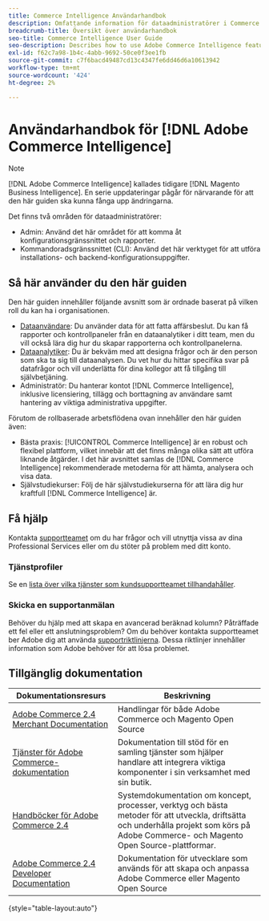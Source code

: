 ```yaml
---
title: Commerce Intelligence Användarhandbok
description: Omfattande information för dataadministratörer i Commerce Intelligence.
breadcrumb-title: Översikt över användarhandbok
seo-title: Commerce Intelligence User Guide
seo-description: Describes how to use Adobe Commerce Intelligence features used to gain insights from Adobe Commerce or Magento Open Source data, along with other third-party data sources.
exl-id: f62c7a98-1b4c-4abb-9692-50ce0f3ee1fb
source-git-commit: c7f6bacd49487cd13c4347fe6dd46d6a10613942
workflow-type: tm+mt
source-wordcount: '424'
ht-degree: 2%

---
```



# Användarhandbok för [!DNL Adobe Commerce Intelligence]

>[!NOTE]
>
>[!DNL Adobe Commerce Intelligence] kallades tidigare [!DNL Magento Business Intelligence]. En serie uppdateringar pågår för närvarande för att den här guiden ska kunna fånga upp ändringarna.

Det finns två områden för dataadministratörer:

- Admin: Använd det här området för att komma åt konfigurationsgränssnittet och rapporter.
- Kommandoradsgränssnittet (CLI): Använd det här verktyget för att utföra installations- och backend-konfigurationsuppgifter.

## Så här använder du den här guiden

Den här guiden innehåller följande avsnitt som är ordnade baserat på vilken roll du kan ha i organisationen.

- [Dataanvändare](data-user.md): Du använder data för att fatta affärsbeslut. Du kan få rapporter och kontrollpaneler från en dataanalytiker i ditt team, men du vill också lära dig hur du skapar rapporterna och kontrollpanelerna.
- [Dataanalytiker](data-analyst.md): Du är bekväm med att designa frågor och är den person som ska ta sig till dataanalysen. Du vet hur du hittar specifika svar på datafrågor och vill underlätta för dina kollegor att få tillgång till självbetjäning.
- Administratör: Du hanterar kontot [!DNL Commerce Intelligence], inklusive licensiering, tillägg och borttagning av användare samt hantering av viktiga administrativa uppgifter.

Förutom de rollbaserade arbetsflödena ovan innehåller den här guiden även:

- Bästa praxis: [!UICONTROL Commerce Intelligence] är en robust och flexibel plattform, vilket innebär att det finns många olika sätt att utföra liknande åtgärder. I det här avsnittet samlas de [!DNL Commerce Intelligence] rekommenderade metoderna för att hämta, analysera och visa data.
- Självstudiekurser: Följ de här självstudiekurserna för att lära dig hur kraftfull [!DNL Commerce Intelligence] är.

## Få hjälp

Kontakta [supportteamet](https://experienceleague.adobe.com/docs/commerce-knowledge-base/kb/troubleshooting/miscellaneous/mbi-service-policies.html) om du har frågor och vill utnyttja vissa av dina Professional Services eller om du stöter på problem med ditt konto.

### Tjänstprofiler

Se en [lista över vilka tjänster som kundsupportteamet tillhandahåller](https://experienceleague.adobe.com/docs/commerce-knowledge-base/kb/troubleshooting/miscellaneous/mbi-service-policies.html).

### Skicka en supportanmälan

Behöver du hjälp med att skapa en avancerad beräknad kolumn? Påträffade ett fel eller ett anslutningsproblem? Om du behöver kontakta supportteamet ber Adobe dig att använda [supportriktlinjerna](https://experienceleague.adobe.com/docs/commerce-knowledge-base/kb/troubleshooting/miscellaneous/mbi-service-policies.html). Dessa riktlinjer innehåller information som Adobe behöver för att lösa problemet.

## Tillgänglig dokumentation

| Dokumentationsresurs | Beskrivning |
|----------------------- | ----------- |
| [Adobe Commerce 2.4 Merchant Documentation](https://experienceleague.adobe.com/docs/commerce-admin/user-guides/home.html) | Handlingar för både Adobe Commerce och Magento Open Source |
| [Tjänster för Adobe Commerce-dokumentation](https://experienceleague.adobe.com/docs/commerce-merchant-services/user-guides/home.html) | Dokumentation till stöd för en samling tjänster som hjälper handlare att integrera viktiga komponenter i sin verksamhet med sin butik. |
| [Handböcker för Adobe Commerce 2.4](https://experienceleague.adobe.com/docs/commerce-operations/operational-guides/home.html) | Systemdokumentation om koncept, processer, verktyg och bästa metoder för att utveckla, driftsätta och underhålla projekt som körs på Adobe Commerce- och Magento Open Source-plattformar. |
| [Adobe Commerce 2.4 Developer Documentation](https://developer.adobe.com/commerce/) | Dokumentation för utvecklare som används för att skapa och anpassa Adobe Commerce eller Magento Open Source |

{style="table-layout:auto"}
